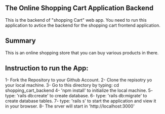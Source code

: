 ## The Online Shopping Cart Application Backend

This is the backend of "shopping Cart" web app.
You need to run this application to avtice the backend for the shopping cart frontend application.

## Summary

This is an online shopping store that you can buy various products in there.

## Instruction to run the App:

1- Fork the Repository to your Github Account.
2- Clone the repisotry yo your local machine.
3- Go to this directory by typing: cd shopping_cart_backend
4- 'npm install' to initialize the local machine.
5- type: 'rails db:create' to create database.
6- type: 'rails db:migrate' to create database tables.
7- type: 'rails s' to start the application and view it in your browser.
8- The srver will start in 'http://localhost:3000'
